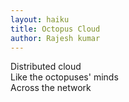 ```yaml
---
layout: haiku
title: Octopus Cloud
author: Rajesh kumar
---
```


Distributed cloud<br>
Like the octopuses' minds<br>
Across the network<br>